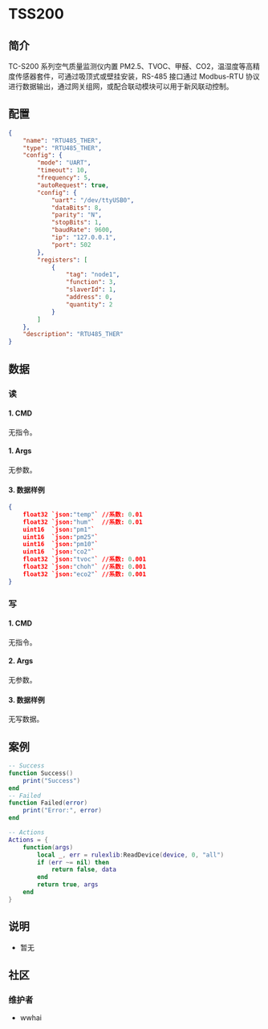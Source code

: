 # TSS200
## 简介

TC-S200 系列空气质量监测仪内置 PM2.5、TVOC、甲醛、CO2，温湿度等高精度传感器套件，可通过吸顶式或壁挂安装，RS-485 接口通过 Modbus-RTU 协议进行数据输出，通过网关组网，或配合联动模块可以用于新风联动控制。

## 配置

```json
{
    "name": "RTU485_THER",
    "type": "RTU485_THER",
    "config": {
        "mode": "UART",
        "timeout": 10,
        "frequency": 5,
        "autoRequest": true,
        "config": {
            "uart": "/dev/ttyUSB0",
            "dataBits": 8,
            "parity": "N",
            "stopBits": 1,
            "baudRate": 9600,
            "ip": "127.0.0.1",
            "port": 502
        },
        "registers": [
            {
                "tag": "node1",
                "function": 3,
                "slaverId": 1,
                "address": 0,
                "quantity": 2
            }
        ]
    },
    "description": "RTU485_THER"
}
```

## 数据

### 读
#### 1. CMD
无指令。
#### 1. Args
无参数。

#### 3. 数据样例
```json
{
	float32 `json:"temp"` //系数: 0.01
	float32 `json:"hum"`  //系数: 0.01
	uint16  `json:"pm1"`
	uint16  `json:"pm25"`
	uint16  `json:"pm10"`
	uint16  `json:"co2"`
	float32 `json:"tvoc"` //系数: 0.001
	float32 `json:"choh"` //系数: 0.001
	float32 `json:"eco2"` //系数: 0.001
}
```

### 写
#### 1. CMD
无指令。

#### 2. Args
无参数。

#### 3. 数据样例
无写数据。

## 案例

```lua
-- Success
function Success()
    print("Success")
end
-- Failed
function Failed(error)
    print("Error:", error)
end

-- Actions
Actions = {
    function(args)
        local _, err = rulexlib:ReadDevice(device, 0, "all")
        if (err ~= nil) then
            return false, data
        end
        return true, args
    end
}

```

## 说明

-  暂无

## 社区

### 维护者

- wwhai
